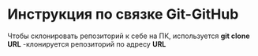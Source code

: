 # Инструкция по связке Git-GitHub

Чтобы склонировать репозиторий к себе на ПК, используется **git clone URL**
-клонируется репозиторий по адресу **URL**